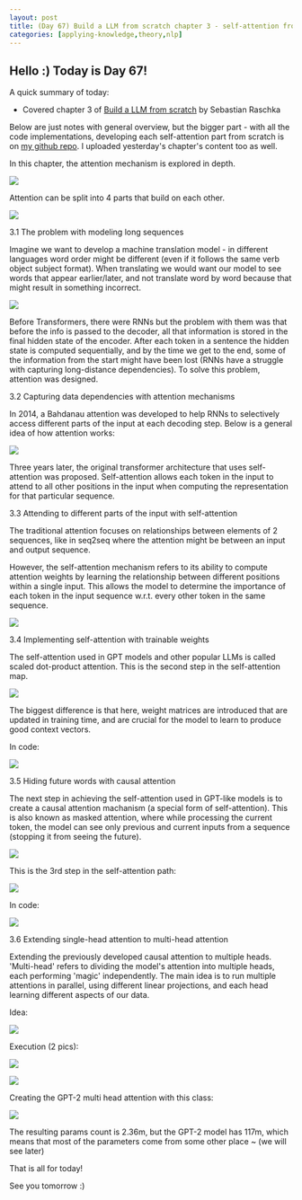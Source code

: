 ```yaml
---
layout: post
title: (Day 67) Build a LLM from scratch chapter 3 - self-attention from scratch
categories: [applying-knowledge,theory,nlp]
---
```


## Hello :) Today is Day 67!
A quick summary of today:
* Covered chapter 3 of [Build a LLM from scratch](https://www.manning.com/books/build-a-large-language-model-from-scratch) by Sebastian Raschka

Below are just notes with general overview, but the bigger part - with all the code implementations, developing each self-attention part from scratch is on [my github repo](https://github.com/divakaivan/llm-from-scratch-learn). I uploaded yesterday's chapter's content too as well.

In this chapter, the attention mechanism is explored in depth.

![](https://blogger.googleusercontent.com/img/a/AVvXsEhGJBs0uVu_zXeX5AaFHDX4dcKZbyyiNUDkeZqkRo4uQWKrSIi5dF3FGUkNLH6_OBFd34HG_1QTTRfpja7jdVrQimng-dijYcdQA_ZW44VJcF3x5AuLmN7i0nG1eB9kghOQbIKcfJdG4dV8LwZeQxHr-3p8_px1ub-lN_LXhwG4AZO06efjnw3LN5KTmmgJ)

Attention can be split into 4 parts that build on each other.

![](https://blogger.googleusercontent.com/img/a/AVvXsEhveKSyaICVtTYPWEr9ZE4DFrEPiHES7VmEGXeeZDLUD1FRGt7SuOOkMUnz9o8rHd8fRcmfg-4SaXzHl6beE4gHVjcrudz8iabSab9F2lJPmCLfKmjVFebyfGcd2DPrbtYXtvIP5w4b9i5D7-jpMnIrLHCcW7Jj8DGZQ8TpX5pZvJGLZ1H6qawVAwFB4sXo)

3.1 The problem with modeling long sequences

Imagine we want to develop a machine translation model - in different languages word order might be different (even if it follows the same verb object subject format). When translating we would want our model to see words that appear earlier/later, and not translate word by word because that might result in something incorrect.

![](https://blogger.googleusercontent.com/img/a/AVvXsEhmUH155iTjvqZ1B3-9eA4v7XFIYLPw0s9hpZRs3t2YQFU1w1AKzU2Db6nbYAPLToMaykAc7rWgu0khrAd9J0Rb63pHSmtzbrv6Ij8P0abscAANFnMLin4mRhWFt49B54gAdS36CCnrukpg4cicyGsV4n5Wa7YuL2lvUHaL5w_jHPTGDvUZwmyUCu1GU8Yi)

Before Transformers, there were RNNs but the problem with them was that before the info is passed to the decoder, all that information is stored in the final hidden state of the encoder. After each token in a sentence the hidden state is computed sequentially, and by the time we get to the end, some of the information from the start might have been lost (RNNs have a struggle with capturing long-distance dependencies). To solve this problem, attention was designed.

3.2 Capturing data dependencies with attention mechanisms

In 2014, a Bahdanau attention was developed to help RNNs to selectively access different parts of the input at each decoding step. Below is a general idea of how attention works:

![](https://blogger.googleusercontent.com/img/a/AVvXsEiJVPNyemxTkuX1NjhTl2NAg0cZa2Z1hyCUaD0JMBua0Zcccz2JQFs6HduCrGEu_SwBQdfasDwzy1zh4_rknMPMuUoqmw00fuPrtlXphc7OzQPiLQKFC_9HJyx_cYvRqasbft0HNbb8jPvoB9E7cJLqvKIns8m7_RKprSaoXa44OIqtPmEDTpgjANPjLPM-)

Three years later, the original transformer architecture that uses self-attention was proposed. Self-attention allows each token in the input to attend to all other positions in the input when computing the representation for that particular sequence. 

3.3 Attending to different parts of the input with self-attention

The traditional attention focuses on relationships between elements of 2 sequences, like in seq2seq where the attention might be between an input and output sequence. 

However, the self-attention mechanism refers to its ability to compute attention weights by learning the relationship between different positions within a single input. This allows the model to determine the importance of each token in the input sequence w.r.t. every other token in the same sequence.

![](https://blogger.googleusercontent.com/img/a/AVvXsEgoJgzEdmT7GfRrGIUq06LVYe98K6_5vxg35FEdxA2sJ1ZBRS1S4cjd4HbV_Jtj3l8xXHfA2DkfHSgRwzwp6RM3ccFUauK9H6eg8FMkq492BVvz62OqtkMbkuu5xzKA53SmYpj7espceisFPPnKNbddSece0uwnvecbbHUGxTzfY6if37Hx-EV0PtQDkDPr)

3.4 Implementing self-attention with trainable weights

The self-attention used in GPT models and other popular LLMs is called scaled dot-product attention. This is the second step in the self-attention map.

![](https://blogger.googleusercontent.com/img/a/AVvXsEj50_swyBipiNEn55L8nbPtaKEcI61F0KewExrj4ckO9YtvzlDKpVIxmXzdeZvBXCe5L5TDtm9BuHGobPxAMxemYkDbojYG_EXI9TP6cXNKY54QV8FsKHsu69GyCj71OXVk8oDj8E7-KAinbfZ30Srll-tOK462upyQSdeFghbAYc0-9HvDLrVjqqiAzAmB)

The biggest difference is that here, weight matrices are introduced that are updated in training time, and are crucial for the model to learn to produce good context vectors. 

In code:

![](https://blogger.googleusercontent.com/img/a/AVvXsEg0CbFudVAhks0tLQbTpIyoazho7FFI8Zt4mGaGLxCKvV2j3GJeRkXEHCqbCHN6dwEGRDX9elmXQiDvKCAkMFxLW-sup7kSPFbRWmSJTxZau90fN4w4QWodfQWLliZOHzzzMtd-jGqbvVmVwtyvzcGeR5WbX2FId88kq52nodY6nacZmSG-jKdx80fXypS6)

3.5 Hiding future words with causal attention

The next step in achieving the self-attention used in GPT-like models is to create a causal attention machanism (a special form of self-attention). This is also known as masked attention, where while processing the current token, the model can see only previous and current inputs from a sequence (stopping it from seeing the future).

![](https://blogger.googleusercontent.com/img/a/AVvXsEjlR-sl5HohiGL1YfDgmjS10y1pdwOhHguvl5bIsuK5HTTf7MoycOyKpH3549ehEH2PQs01-WWx3djph9Og0gw50jfOsvIF3ecmkrS8b_zLLgSfnPSPq-ePWgBi4a5KxDLbvBDk3g4ObqNv_KK5hdoo5If26fbvVfnhBuyYLxFT4YGQh_axYoKqfVWIBAfI)

This is the 3rd step in the self-attention path:

![](https://blogger.googleusercontent.com/img/a/AVvXsEhPS7WsdXiKBQihI3HhimYySz__uwllTytF-uKpZKRTtdcmDeIDaFB_bk_ZBJYKsuyrzfQdstLrUmZ2NCH7EaRFAWPZKKNcjik13eKPifF9cW61qyz7ivh5b-t0FwTko6Q3nUpNSnlUzqk7bgEYPak_CDdlSa2E1KUhY2eNtgwO75FfqaxD-Q36cUEvlr3l)

In code:

![](https://blogger.googleusercontent.com/img/a/AVvXsEjrEG3IleCMSa_iIL0JXE0U6O_gy4v1TZLqHIsQGrfAfWQ5ii0hUhDKBugyNJfKLPC043AJ8nW30nL_vVIleH4NeBzc4PKnsQcs3pfNKo7558J_0drRyqyt_lbYQzAdJgUTMZxULfYLFuOWAENBZyBnrO4Z9CBLtQURF1sCmGxucgn8WlALF7-fXhBYsdUK)

3.6 Extending single-head attention to multi-head attention

Extending the previously developed causal attention to multiple heads. 'Multi-head' refers to dividing the model's attention into multiple heads, each performing 'magic' independently. 
The main idea is to run multiple attentions in parallel, using different linear projections, and each head learning different aspects of our data.

Idea:

![](https://blogger.googleusercontent.com/img/a/AVvXsEjnmwTcPdmwFJNx7jpA3DV1E-V139NQ-bgFxoJrFk9mxBmU1z508yvJurln8v_AWvjolm13PdBbsO7HFoJCT6u_rVsO-J4jOBC3vQx1eQ8JIlNx8FfwSNkJJIQzOXQirFUGW8A7bxOD63VEYF8PdCFIGhN-RSszU49oYHkjA37yKWc5_c5hxEVlgA4LcKWc)

Execution (2 pics):

![](https://blogger.googleusercontent.com/img/a/AVvXsEh4wGJzB3ulAck7T7RQTU-vRdXxn8iDuX1LicvPtisHmYGu0YueilZCqCc9ef52Gigv0yd77hfvBYvFgHH2dpM_6rupj-PoCGYWWBzQtH4K3LJIJLsMRUKJx15mPamRBGy6SA6Rfs2j-ATUhPpn0z4kmcx-j2fRGhqw4UBj_jzR2If_4PmzxmHIwh51Zoh-)

![](https://blogger.googleusercontent.com/img/a/AVvXsEjqPhXpoh9pjx1bFoerfKALWbvm6BQ7VXNf_5QtKBeP1SHHRqRQaqJ6NnzK9_jz4nt5v2JoZv98cPlKOPZYkB-7Z3GmGC8bFXiOjrFeQX8FTLOPmw7Hw64HcUq5VjvnfXngpKZzyeTBOKHC2FfYSwFZr810FImM5z8fGHw4JtfAK0IWbIO9CXH0MMGDiIrp)

Creating the GPT-2 multi head attention with this class:

![](https://blogger.googleusercontent.com/img/a/AVvXsEhpLZP5O0y_57lKhqR_QziYGtitUAgN1OP7s4SW0uGOAVKCCe_qN7b2B2Yz-LPk27irOAc1XhUqtYrW9O3SnPFyWCFEgD7qfsh8sxZFyI-0DctqUb10RWQIjIzrJYzBJyS7-lxOqZDAAsVUn0RxqAG6QOuTS_fvdgtmEQnHnCCV2-QRRMJoX5Xg460Dpy5F)

The resulting params count is 2.36m, but the GPT-2 model has 117m, which means that most of the parameters come from some other place ~ (we will see later)


That is all for today!

See you tomorrow :)
